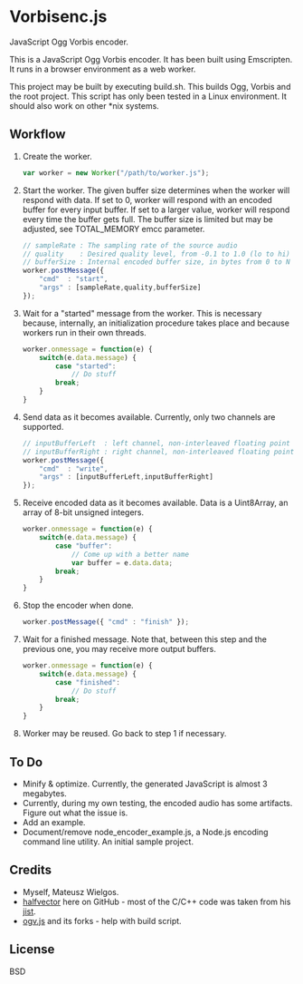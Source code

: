 Vorbisenc.js
=========
JavaScript Ogg Vorbis encoder.

This is a JavaScript Ogg Vorbis encoder. It has been built using Emscripten. It runs in a browser environment as a web worker.

This project may be built by executing build.sh. This builds Ogg, Vorbis and the root project. This script has only been tested in a Linux environment. It should also work on other *nix systems.

Workflow
---

1. Create the worker.

    ```javascript
    var worker = new Worker("/path/to/worker.js");
    ```

2. Start the worker. The given buffer size determines when the worker will respond with data. If set to 0, worker will respond with an encoded buffer for every input buffer. If set to a larger value, worker will respond every time the buffer gets full. The buffer size is limited but may be adjusted, see TOTAL_MEMORY emcc parameter.

    ```javascript
    // sampleRate : The sampling rate of the source audio
    // quality    : Desired quality level, from -0.1 to 1.0 (lo to hi)
    // bufferSize : Internal encoded buffer size, in bytes from 0 to N
    worker.postMessage({
        "cmd"  : "start",
        "args" : [sampleRate,quality,bufferSize]
    });
    ```

3. Wait for a "started" message from the worker. This is necessary because, internally, an initialization procedure takes place and because workers run in their own threads.

    ```javascript
    worker.onmessage = function(e) {
        switch(e.data.message) {
            case "started":
                // Do stuff
            break;
        }
    }
    ```

4. Send data as it becomes available. Currently, only two channels are supported.

    ```javascript
    // inputBufferLeft  : left channel, non-interleaved floating point samples
    // inputBufferRight : right channel, non-interleaved floating point samples
    worker.postMessage({
        "cmd"  : "write",
        "args" : [inputBufferLeft,inputBufferRight]
    });
    ```

5. Receive encoded data as it becomes available. Data is a Uint8Array, an array of 8-bit unsigned integers.

    ```javascript
    worker.onmessage = function(e) {
        switch(e.data.message) {
            case "buffer":
                // Come up with a better name
                var buffer = e.data.data;
            break;
        }
    }
    ```

6. Stop the encoder when done.

    ```javascript
    worker.postMessage({ "cmd" : "finish" });
    ```

7. Wait for a finished message. Note that, between this step and the previous one, you may receive more output buffers.

    ```javascript
    worker.onmessage = function(e) {
        switch(e.data.message) {
            case "finished":
                // Do stuff
            break;
        }
    }
    ```

8. Worker may be reused. Go back to step 1 if necessary.


To Do
---
* Minify & optimize. Currently, the generated JavaScript is almost 3 megabytes.
* Currently, during my own testing, the encoded audio has some artifacts. Figure out what the issue is.
* Add an example.
* Document/remove node_encoder_example.js, a Node.js encoding command line utility. An initial sample project.


Credits
---
* Myself, Mateusz Wielgos.
* [halfvector] here on GitHub - most of the C/C++ code was taken from his [jist].
* [ogv.js] and its forks - help with build script.

License
---
BSD

[jist]:https://gist.github.com/halfvector/9105335#file-ogg-vorbis-encoder-cpp
[halfvector]:https://github.com/halfvector
[ogv.js]:https://github.com/brion/ogv.js/tree/master